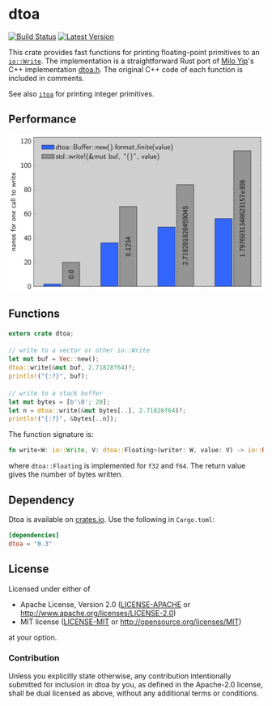 dtoa
====

[![Build Status](https://api.travis-ci.org/dtolnay/dtoa.svg?branch=master)](https://travis-ci.org/dtolnay/dtoa)
[![Latest Version](https://img.shields.io/crates/v/dtoa.svg)](https://crates.io/crates/dtoa)

This crate provides fast functions for printing floating-point primitives to an
[`io::Write`](https://doc.rust-lang.org/std/io/trait.Write.html). The
implementation is a straightforward Rust port of [Milo
Yip](https://github.com/miloyip)'s C++ implementation
[dtoa.h](https://github.com/miloyip/rapidjson/blob/master/include/rapidjson/internal/dtoa.h).
The original C++ code of each function is included in comments.

See also [`itoa`](https://github.com/dtolnay/itoa) for printing integer
primitives.

## Performance

![performance](https://raw.githubusercontent.com/dtolnay/dtoa/master/performance.png)

## Functions

```rust
extern crate dtoa;

// write to a vector or other io::Write
let mut buf = Vec::new();
dtoa::write(&mut buf, 2.71828f64)?;
println!("{:?}", buf);

// write to a stack buffer
let mut bytes = [b'\0'; 20];
let n = dtoa::write(&mut bytes[..], 2.71828f64)?;
println!("{:?}", &bytes[..n]);
```

The function signature is:

```rust
fn write<W: io::Write, V: dtoa::Floating>(writer: W, value: V) -> io::Result<()>
```

where `dtoa::Floating` is implemented for `f32` and `f64`. The return value
gives the number of bytes written.

## Dependency

Dtoa is available on [crates.io](https://crates.io/crates/dtoa). Use the
following in `Cargo.toml`:

```toml
[dependencies]
dtoa = "0.3"
```

## License

Licensed under either of

 * Apache License, Version 2.0 ([LICENSE-APACHE](LICENSE-APACHE) or http://www.apache.org/licenses/LICENSE-2.0)
 * MIT license ([LICENSE-MIT](LICENSE-MIT) or http://opensource.org/licenses/MIT)

at your option.

### Contribution

Unless you explicitly state otherwise, any contribution intentionally submitted
for inclusion in dtoa by you, as defined in the Apache-2.0 license, shall be
dual licensed as above, without any additional terms or conditions.
